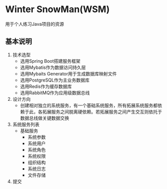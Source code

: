 # Winter SnowMan(WSM)
用于个人练习Java项目的资源
## 基本说明
1. 技术选型
    - 选用Spring Boot搭建服务框架
    - 选用Mybatis作为数据访问持久层
    - 选用Mybaits Generator用于生成数据库映射文件
    - 选用PostgreSQL作为主业务数据库
    - 选用Redis作为缓存数据库
    - 选用RabbitMQ作为应用级数据总线
2. 设计方向
    - 创建相对独立的系统服务，有一个基础系统服务，所有拓展系统服务都依赖于此，各拓展服务之间脱离硬依赖。若拓展服务之间产生交互则依托于数据总线做关键数据交换
3. 系统服务列表
    - 基础服务
        - 系统参数
        - 系统用户
        - 系统角色
        - 系统权限
        - 组织结构
        - 系统日志
        - 文件存储
4. 提交

